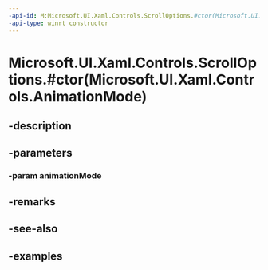 ```yaml
---
-api-id: M:Microsoft.UI.Xaml.Controls.ScrollOptions.#ctor(Microsoft.UI.Xaml.Controls.AnimationMode)
-api-type: winrt constructor
---
```


# Microsoft.UI.Xaml.Controls.ScrollOptions.#ctor(Microsoft.UI.Xaml.Controls.AnimationMode)

<!--
public ScrollOptions (Microsoft.UI.Xaml.Controls.AnimationMode animationMode);
-->


## -description

## -parameters

### -param animationMode

## -remarks

## -see-also

## -examples


